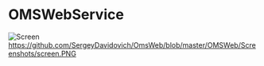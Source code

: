 # OMSWebService
![Screen](https://github.com/StupeniNET/OMSWeb/blob/master/OMSWebService/Screenshots/screen.PNG)
https://github.com/SergeyDavidovich/OmsWeb/blob/master/OMSWeb/Screenshots/screen.PNG
